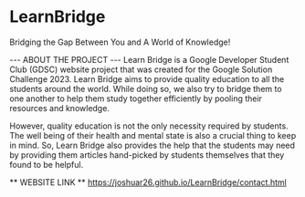 # LearnBridge
Bridging the Gap Between You and A World of Knowledge!

--- ABOUT THE PROJECT ---
Learn Bridge is a Google Developer Student Club (GDSC) website project that was created for the Google Solution Challenge 2023. Learn Bridge aims to provide quality education to all the students around the world. While doing so, we also try to bridge them to one another to help them study together efficiently by pooling their resources and knowledge.

However, quality education is not the only necessity required by students. The well being of their health and mental state is also a crucial thing to keep in mind. So, Learn Bridge also provides the help that the students may need by providing them articles hand-picked by students themselves that they found to be helpful.

** WEBSITE LINK **
https://joshuar26.github.io/LearnBridge/contact.html
